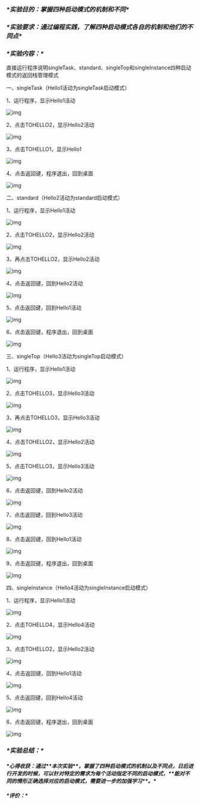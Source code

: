 ### ***\*实验目的：掌握四种启动模式的机制和不同\****

### ***\*实验要求：通过编程实践，了解四种启动模式各自的机制和他们的不同点\****

### ***\*实验内容：\****

直接运行程序说明singleTask、standard、singleTop和singleInstance四种启动模式的返回栈管理模式

一、singleTask（Hello1活动为singleTask启动模式）

1、运行程序，显示Hello1活动

![img](Android作业2报告.assets/wps1.jpg) 

2、点击TOHELLO2，显示Hello2活动

![img](Android作业2报告.assets/wps2.jpg) 

3、点击TOHELLO1，显示Hello1

![img](Android作业2报告.assets/wps3.jpg) 

4、点击返回键，程序退出，回到桌面

![img](Android作业2报告.assets/wps4.jpg) 

二、standard（Hello2活动为standard启动模式）

1、运行程序，显示Hello1活动

![img](Android作业2报告.assets/wps5.jpg) 

2、点击TOHELLO2，显示Hello2活动

![img](Android作业2报告.assets/wps6.jpg) 

3、再点击TOHELLO2，显示Hello2活动

![img](Android作业2报告.assets/wps7.jpg) 

4、点击返回键，回到Hello2活动

![img](Android作业2报告.assets/wps8.jpg) 

5、点击返回键，回到Hello1活动

![img](Android作业2报告.assets/wps9.jpg) 

6、点击返回键，程序退出，回到桌面

![img](Android作业2报告.assets/wps10.jpg) 

三、singleTop（Hello3活动为singleTop启动模式）

1、运行程序，显示Hello1活动

![img](Android作业2报告.assets/wps11.jpg) 

2、点击TOHELLO3，显示Hello3活动

![img](Android作业2报告.assets/wps12.jpg) 

3、再点击TOHELLO3，显示Hello3活动

![img](Android作业2报告.assets/wps13.jpg) 

4、点击TOHELLO2，显示Hello2活动

![img](Android作业2报告.assets/wps14.jpg) 

5、点击TOHELLO3，显示Hello3活动

![img](Android作业2报告.assets/wps15.jpg) 

6、点击返回键，回到Hello2活动

![img](Android作业2报告.assets/wps16.jpg) 

7、点击返回键，回到Hello3活动

![img](Android作业2报告.assets/wps17.jpg) 

8、点击返回键，回到Hello1活动

![img](Android作业2报告.assets/wps18.jpg) 

9、点击返回键，程序退出，回到桌面

![img](Android作业2报告.assets/wps19.jpg) 

四、singleInstance（Hello4活动为singleInstance启动模式）

1、运行程序，显示Hello1活动

![img](Android作业2报告.assets/wps20.jpg) 

2、点击TOHELLO4，显示Hello4活动

![img](Android作业2报告.assets/wps21-1600675072788.jpg) 

3、点击TOHELLO2，显示Hello2活动

![img](Android作业2报告.assets/wps22-1600675072789.jpg) 

4、点击返回键，回到Hello1活动

![img](Android作业2报告.assets/wps23-1600675072789.jpg) 

5、点击返回键，回到Hello4活动

![img](Android作业2报告.assets/wps24-1600675072789.jpg) 

6、点击返回键，程序退出，回到桌面

![img](Android作业2报告.assets/wps25-1600675072789.jpg) 

### ***\*实验总结：\****

#### ***\*心得收获：通过\*******\*本次实验\*******\*，掌握了四种启动模式的机制以及不同点，日后进行开发的时候，可以针对特定的需求为每个活动指定不同的启动模式，\*******\*能对不同的情形正确选择对应的启动模式，需要进一步的加强学习\*******\*。\****

#### ***\*评价：\****